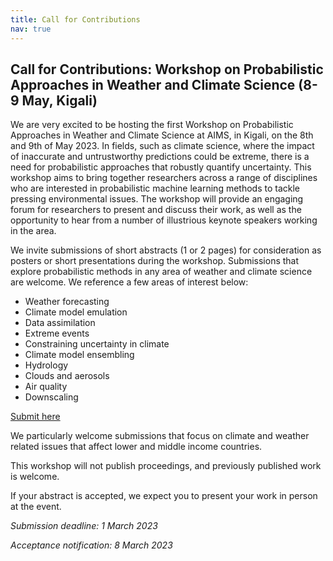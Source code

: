 ```yaml
---
title: Call for Contributions
nav: true
---
```


## Call for Contributions: Workshop on Probabilistic Approaches in Weather and Climate Science (8-9 May, Kigali)


We are very excited to be hosting the first Workshop on Probabilistic Approaches in Weather and Climate Science at AIMS, in Kigali, on the 8th and 9th of May 2023. In fields, such as climate science, where the impact of inaccurate and untrustworthy predictions could be extreme, there is a need for probabilistic approaches that robustly quantify uncertainty. This workshop aims to bring together researchers across a range of disciplines who are interested in probabilistic machine learning methods to tackle pressing environmental issues. The workshop will provide an engaging forum for researchers to present and discuss their work, as well as the opportunity to hear from a number of illustrious keynote speakers working in the area.

We invite submissions of short abstracts (1 or 2 pages) for consideration as posters or short presentations during the workshop. Submissions that explore probabilistic methods in any area of weather and climate science are welcome. We reference a few areas of interest below:

-    Weather forecasting
-    Climate model emulation
-    Data assimilation
-    Extreme events
-    Constraining uncertainty in climate
-    Climate model ensembling
-    Hydrology
-    Clouds and aerosols
-    Air quality
-    Downscaling

[Submit here](https://forms.gle/CsT7GGnDQv6WAb2KA)

We particularly welcome submissions that focus on climate and weather related issues that affect lower and middle income countries.

This workshop will not publish proceedings, and previously published work is welcome.

If your abstract is accepted, we expect you to present your work in person at the event.

*Submission deadline: 1 March 2023*

*Acceptance notification: 8 March 2023*

